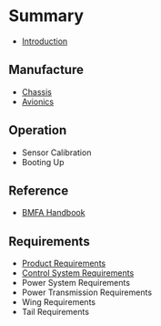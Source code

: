 # Summary

* [Introduction](README.md)

## Manufacture

* [Chassis](chassis.md)
* [Avionics](avionics.md)

## Operation

* Sensor Calibration
* Booting Up

## Reference

* [BMFA Handbook](reference/bmfa-handbook.md)

## Requirements

* [Product Requirements](requirements/product-requirements.md)
* [Control System Requirements](requirements/control-system-requirements.md)
* Power System Requirements
* Power Transmission Requirements
* Wing Requirements
* Tail Requirements

